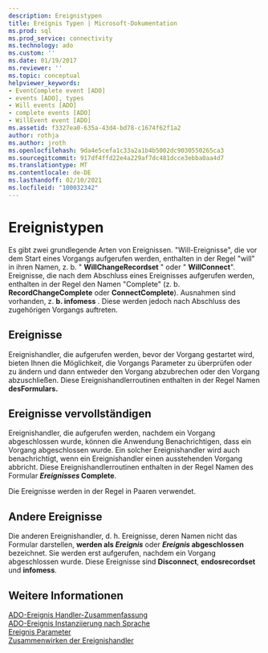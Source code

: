 ```yaml
---
description: Ereignistypen
title: Ereignis Typen | Microsoft-Dokumentation
ms.prod: sql
ms.prod_service: connectivity
ms.technology: ado
ms.custom: ''
ms.date: 01/19/2017
ms.reviewer: ''
ms.topic: conceptual
helpviewer_keywords:
- EventComplete event [ADO]
- events [ADO], types
- Will events [ADO]
- complete events [ADO]
- WillEvent event [ADO]
ms.assetid: f3327ea0-635a-43d4-bd78-c1674f62f1a2
author: rothja
ms.author: jroth
ms.openlocfilehash: 9da4e5cefa1c33a2a1b4b5002dc9030550265ca3
ms.sourcegitcommit: 917df4ffd22e4a229af7dc481dcce3ebba0aa4d7
ms.translationtype: MT
ms.contentlocale: de-DE
ms.lasthandoff: 02/10/2021
ms.locfileid: "100032342"
---
```

# <a name="types-of-events"></a>Ereignistypen
Es gibt zwei grundlegende Arten von Ereignissen. "Will-Ereignisse", die vor dem Start eines Vorgangs aufgerufen werden, enthalten in der Regel "will" in ihren Namen, z. b. " **WillChangeRecordset** " oder " **WillConnect**". Ereignisse, die nach dem Abschluss eines Ereignisses aufgerufen werden, enthalten in der Regel den Namen "Complete" (z. b. **RecordChangeComplete** oder **ConnectComplete**). Ausnahmen sind vorhanden, z. **b. infomess** . Diese werden jedoch nach Abschluss des zugehörigen Vorgangs auftreten.  
  
## <a name="will-events"></a>Ereignisse  
 Ereignishandler, die aufgerufen werden, bevor der Vorgang gestartet wird, bieten Ihnen die Möglichkeit, die Vorgangs Parameter zu überprüfen oder zu ändern und dann entweder den Vorgang abzubrechen oder den Vorgang abzuschließen. Diese Ereignishandlerroutinen enthalten in der Regel Namen <strong>desFormulars.</strong>  
  
## <a name="complete-events"></a>Ereignisse vervollständigen  
 Ereignishandler, die aufgerufen werden, nachdem ein Vorgang abgeschlossen wurde, können die Anwendung Benachrichtigen, dass ein Vorgang abgeschlossen wurde. Ein solcher Ereignishandler wird auch benachrichtigt, wenn ein Ereignishandler einen ausstehenden Vorgang abbricht. Diese Ereignishandlerroutinen enthalten in der Regel Namen des Formular <strong> *Ereignisses* Complete</strong>.  
  
 Die Ereignisse werden in der Regel in Paaren verwendet.  
  
## <a name="other-events"></a>Andere Ereignisse  
 Die anderen Ereignishandler, d. h. Ereignisse, deren Namen nicht das Formular darstellen, <strong>werden als *Ereignis*</strong> oder <strong> *Ereignis* abgeschlossen</strong> bezeichnet. Sie werden erst aufgerufen, nachdem ein Vorgang abgeschlossen wurde. Diese Ereignisse sind **Disconnect**, **endosrecordset** und **infomess**.  
  
## <a name="see-also"></a>Weitere Informationen  
 [ADO-Ereignis Handler-Zusammenfassung](../../../ado/guide/data/ado-event-handler-summary.md)   
 [ADO-Ereignis Instanziierung nach Sprache](../../../ado/guide/data/ado-event-instantiation-by-language.md)   
 [Ereignis Parameter](../../../ado/guide/data/event-parameters.md)   
 [Zusammenwirken der Ereignishandler](../../../ado/guide/data/how-event-handlers-work-together.md)
